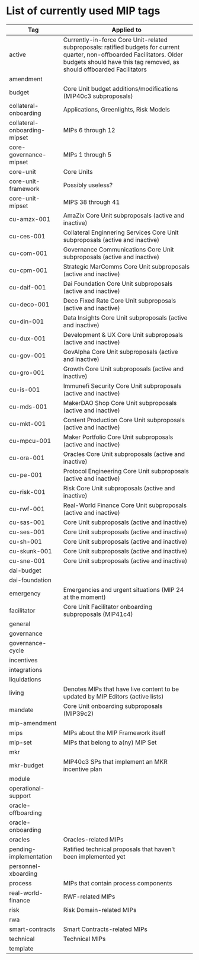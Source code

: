 # List of currently used MIP tags

| Tag | Applied to |
|-|-|
| active | Currently-in-force Core Unit-related subproposals: ratified budgets for current quarter, non-offboarded Facilitators. Older budgets should have this tag removed, as should offboarded Facilitators |
| amendment | |
| budget | Core Unit budget additions/modifications (MIP40c3 subproposals) |
| collateral-onboarding | Applications, Greenlights, Risk Models |
| collateral-onboarding-mipset | MIPs 6 through 12 |
| core-governance-mipset | MIPs 1 through 5 |
| core-unit | Core Units |
| core-unit-framework | Possibly useless? |
| core-unit-mipset | MIPS 38 through 41 |
| cu-amzx-001 | AmaZix Core Unit subproposals (active and inactive) |
| cu-ces-001 | Collateral Enginnering Services Core Unit subproposals (active and inactive) |
| cu-com-001 | Governance Communications Core Unit subproposals (active and inactive) |
| cu-cpm-001 | Strategic MarComms Core Unit subproposals (active and inactive) |
| cu-daif-001 | Dai Foundation Core Unit subproposals (active and inactive) |
| cu-deco-001 | Deco Fixed Rate Core Unit subproposals (active and inactive) |
| cu-din-001 | Data Insights Core Unit subproposals (active and inactive) |
| cu-dux-001 | Development & UX Core Unit subproposals (active and inactive) |
| cu-gov-001 | GovAlpha Core Unit subproposals (active and inactive) |
| cu-gro-001 | Growth Core Unit subproposals (active and inactive) |
| cu-is-001 | Immunefi Security Core Unit subproposals (active and inactive) |
| cu-mds-001 | MakerDAO Shop Core Unit subproposals (active and inactive) |
| cu-mkt-001 | Content Production Core Unit subproposals (active and inactive) |
| cu-mpcu-001 | Maker Portfolio Core Unit subproposals (active and inactive) |
| cu-ora-001 | Oracles Core Unit subproposals (active and inactive) |
| cu-pe-001 | Protocol Engineering Core Unit subproposals (active and inactive) |
| cu-risk-001 | Risk Core Unit subproposals (active and inactive) |
| cu-rwf-001 | Real-World Finance Core Unit subproposals (active and inactive) |
| cu-sas-001 | Core Unit subproposals (active and inactive) |
| cu-ses-001 | Core Unit subproposals (active and inactive) |
| cu-sh-001 | Core Unit subproposals (active and inactive) |
| cu-skunk-001 | Core Unit subproposals (active and inactive) |
| cu-sne-001 | Core Unit subproposals (active and inactive) |
| dai-budget |  |
| dai-foundation |  |
| emergency | Emergencies and urgent situations (MIP 24 at the moment) |
| facilitator | Core Unit Facilitator onboarding subproposals (MIP41c4) |
| general |  |
| governance |  |
| governance-cycle |  |
| incentives |  |
| integrations |  |
| liquidations |  |
| living | Denotes MIPs that have live content to be updated by MIP Editors (active lists) |
| mandate | Core Unit onboarding subproposals (MIP39c2) |
| mip-amendment |  |
| mips | MIPs about the MIP Framework itself |
| mip-set | MIPs that belong to a(ny) MIP Set |
| mkr |  |
| mkr-budget | MIP40c3 SPs that implement an MKR incentive plan |
| module |  |
| operational-support |  |
| oracle-offboarding |  |
| oracle-onboarding |  |
| oracles | Oracles-related MIPs |
| pending-implementation | Ratified technical proposals that haven't been implemented yet |
| personnel-xboarding |  |
| process | MIPs that contain process components |
| real-world-finance | RWF-related MIPs |
| risk | Risk Domain-related MIPs |
| rwa | |
| smart-contracts | Smart Contracts-related MIPs |
| technical | Technical MIPs |
| template |  |
